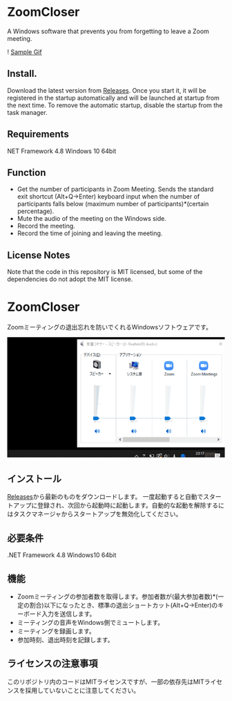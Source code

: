 # ZoomCloser

A Windows software that prevents you from forgetting to leave a Zoom meeting.

! [Sample Gif](https://github.com/34j/ZoomCloser/blob/master/ExampleFast.gif)


## Install.

Download the latest version from [Releases](https://github.com/34j/ZoomCloser/releases).
Once you start it, it will be registered in the startup automatically and will be launched at startup from the next time. To remove the automatic startup, disable the startup from the task manager.

## Requirements

NET Framework 4.8
Windows 10 64bit

## Function

- Get the number of participants in Zoom Meeting. Sends the standard exit shortcut (Alt+Q→Enter) keyboard input when the number of participants falls below (maximum number of participants)*(certain percentage).
- Mute the audio of the meeting on the Windows side.
- Record the meeting.
- Record the time of joining and leaving the meeting.

## License Notes

Note that the code in this repository is MIT licensed, but some of the dependencies do not adopt the MIT license.



# ZoomCloser

Zoomミーティングの退出忘れを防いでくれるWindowsソフトウェアです。

![Sample Gif](https://github.com/34j/ZoomCloser/blob/master/ExampleFast.gif)


## インストール

[Releases](https://github.com/34j/ZoomCloser/releases)から最新のものをダウンロードします。
一度起動すると自動でスタートアップに登録され、次回から起動時に起動します。自動的な起動を解除するにはタスクマネージャからスタートアップを無効化してください。

## 必要条件

.NET Framework 4.8
Windows10 64bit

## 機能

- Zoomミーティングの参加者数を取得します。参加者数が(最大参加者数)*(一定の割合)以下になったとき、標準の退出ショートカット(Alt+Q→Enter)のキーボード入力を送信します。
- ミーティングの音声をWindows側でミュートします。
- ミーティングを録画します。
- 参加時刻、退出時刻を記録します。

## ライセンスの注意事項

このリポジトリ内のコードはMITライセンスですが、一部の依存先はMITライセンスを採用していないことに注意してください。
